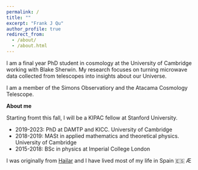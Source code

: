 ```yaml
---
permalink: /
title: ""
excerpt: "Frank J Qu"
author_profile: true
redirect_from: 
  - /about/
  - /about.html
---
```

I am a final year PhD student in cosmology at the University of Cambridge working with Blake Sherwin. 
My research focuses on turning microwave data collected from telescopes into insights about our Universe.

I am a member of the Simons Observatiory and the Atacama Cosmology Telescope.

**About me**

Starting fromt this fall, I will be a KIPAC fellow at Stanford University.


* 2019-2023: PhD at DAMTP and KICC. University of Cambridge
* 2018-2019: MASt in applied mathematics and theoretical physics. University of Cambridge
* 2015-2018: BSc in physics at Imperial College London

I was originally from [Hailar](https://en.wikipedia.org/wiki/Hailar_District) and I have lived most of my life in Spain 🇪🇸 Æ


